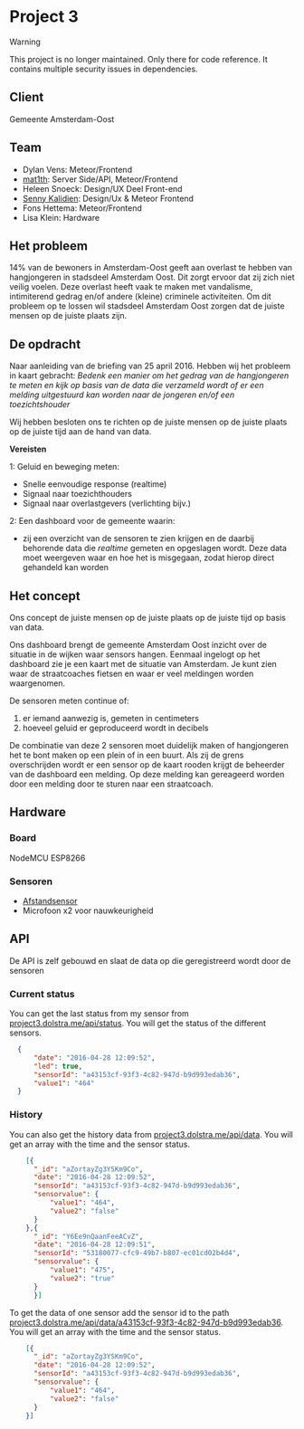 # Project 3

> [!WARNING]
> This project is no longer maintained. Only there for code reference. It contains multiple security issues in dependencies.

## Client
Gemeente Amsterdam-Oost

## Team
- Dylan Vens: Meteor/Frontend
- [mat1th](https://github.com/mat1th/): Server Side/API, Meteor/Frontend
- Heleen Snoeck: Design/UX Deel Front-end
- [Senny Kalidien](http://directzichtbaar.nl): Design/Ux & Meteor Frontend
- Fons Hettema: Meteor/Frontend
- Lisa Klein: Hardware

## Het probleem
14% van de bewoners in Amsterdam-Oost geeft aan overlast te hebben van hangjongeren in stadsdeel Amsterdam Oost. Dit zorgt ervoor dat zij zich niet veilig voelen. Deze overlast heeft vaak te maken met vandalisme, intimiterend gedrag en/of andere (kleine) criminele activiteiten. Om dit probleem op te lossen wil stadsdeel Amsterdam Oost zorgen dat de juiste mensen op de juiste plaats zijn. 


## De opdracht
Naar aanleiding van de briefing van 25 april 2016. Hebben wij het probleem in kaart gebracht:
*Bedenk een manier om het gedrag van de hangjongeren te meten en kijk op basis van de data die verzameld wordt of er een melding uitgestuurd kan worden naar de jongeren en/of een toezichtshouder*

Wij hebben besloten ons te richten op de juiste mensen op de juiste plaats op de juiste tijd aan de hand van data. 

**Vereisten**

1: Geluid en beweging meten:
- Snelle eenvoudige response (realtime)
- Signaal naar toezichthouders
- Signaal naar overlastgevers (verlichting bijv.)

2: Een dashboard voor de gemeente waarin:
- zij een overzicht van de sensoren te zien krijgen en de daarbij behorende data die *realtime* gemeten en opgeslagen wordt. Deze data moet weergeven waar en hoe het is misgegaan, zodat hierop direct gehandeld kan worden


## Het concept
Ons concept de juiste mensen op de juiste plaats op de juiste tijd op basis van data.

Ons dashboard brengt de gemeente Amsterdam Oost inzicht over de situatie in de wijken waar sensors hangen. 
Eenmaal ingelogt op het dashboard zie je een kaart met de situatie van Amsterdam.
Je kunt zien waar de straatcoaches fietsen en waar er veel meldingen worden waargenomen. 

De sensoren meten continue of:
1. er iemand aanwezig is, gemeten in centimeters
2. hoeveel geluid er geproduceerd wordt in decibels

De combinatie van deze 2 sensoren moet duidelijk maken of hangjongeren het te bont maken op een plein of in een buurt. Als zij de grens overschrijden wordt er een sensor op de kaart rooden krijgt de beheerder van de dashboard een melding. Op deze melding kan gereageerd worden door een melding door te sturen naar een straatcoach.


## Hardware

### Board
NodeMCU ESP8266

### Sensoren
- [Afstandsensor](http://www.hackerstore.nl/Artikel/95)
- Microfoon x2 voor nauwkeurigheid

## API
De API is zelf gebouwd en slaat de data op die geregistreerd wordt door de sensoren

### Current status
You can get the last status from my sensor from [project3.dolstra.me/api/status](http://project3.dolstra.me/api/status/). You will get the status of the different sensors.

```json
  {
      "date": "2016-04-28 12:09:52",
      "led": true,
      "sensorId": "a43153cf-93f3-4c82-947d-b9d993edab36",
      "value1": "464"
  }
```

### History

You can also get the history data from [project3.dolstra.me/api/data](http://project3.dolstra.me/api/data). You will get an array with the time and the sensor status.

```json
    [{
      "_id": "aZortayZg3YSKm9Co",
      "date": "2016-04-28 12:09:52",
      "sensorId": "a43153cf-93f3-4c82-947d-b9d993edab36",
      "sensorvalue": {
          "value1": "464",
          "value2": "false"
      }       
    },{
      "_id": "Y6Ee9nQaanFeeACvZ",
      "date": "2016-04-28 12:09:51",
      "sensorId": "53180077-cfc9-49b7-b807-ec01cd02b4d4",
      "sensorvalue": {
          "value1": "475",
          "value2": "true"
      }
      }]
```

To get the data of one sensor add the sensor id to the path [project3.dolstra.me/api/data/a43153cf-93f3-4c82-947d-b9d993edab36](http://project3.dolstra.me/api/data/a43153cf-93f3-4c82-947d-b9d993edab36). You will get an array with the time and the sensor status.

```json
    [{
      "_id": "aZortayZg3YSKm9Co",
      "date": "2016-04-28 12:09:52",
      "sensorId": "a43153cf-93f3-4c82-947d-b9d993edab36",
      "sensorvalue": {
          "value1": "464",
          "value2": "false"
      }       
    }]
```
